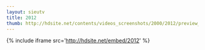 ```yaml
---
layout: sieutv
title: 2012
thumb: http://hdsite.net/contents/videos_screenshots/2000/2012/preview_360p.mp4.jpg
---
```

{% include iframe src='http://hdsite.net/embed/2012' %}
 
